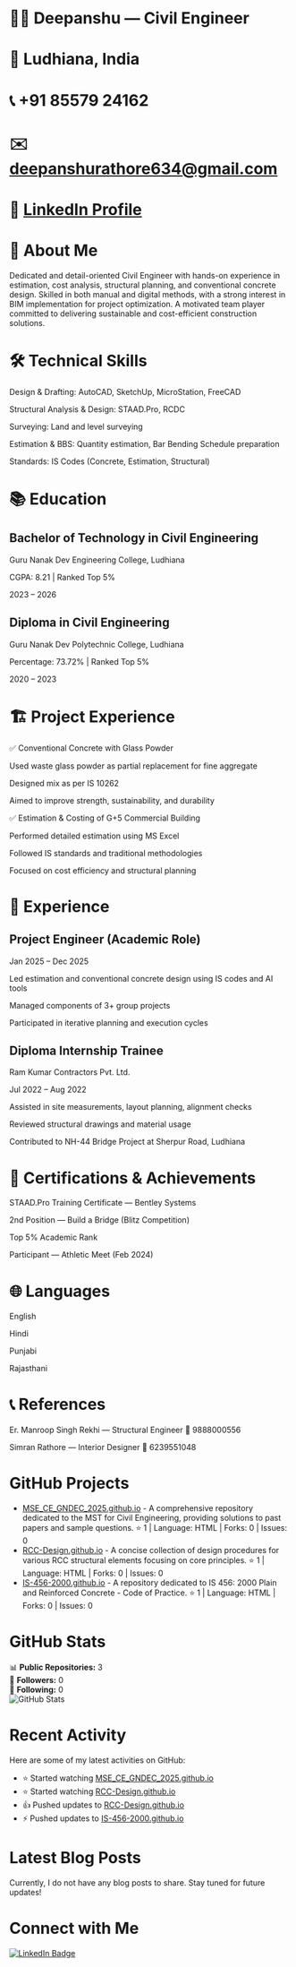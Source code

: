 # 👷‍♂️ Deepanshu — Civil Engineer

# 📍 Ludhiana, India
# 📞 +91 85579 24162
# ✉️ deepanshurathore634@gmail.com

# 🔗 [LinkedIn Profile](https://www.linkedin.com/in/contactdeepanshurathore/)

# 🧾 About Me

Dedicated and detail-oriented Civil Engineer with hands-on experience in estimation, cost analysis, structural planning, and conventional concrete design. Skilled in both manual and digital methods, with a strong interest in BIM implementation for project optimization. A motivated team player committed to delivering sustainable and cost-efficient construction solutions.

# 🛠️ Technical Skills

Design & Drafting: AutoCAD, SketchUp, MicroStation, FreeCAD

Structural Analysis & Design: STAAD.Pro, RCDC

Surveying: Land and level surveying

Estimation & BBS: Quantity estimation, Bar Bending Schedule preparation

Standards: IS Codes (Concrete, Estimation, Structural)

# 📚 Education

## Bachelor of Technology in Civil Engineering

Guru Nanak Dev Engineering College, Ludhiana

CGPA: 8.21 | Ranked Top 5%

2023 – 2026

## Diploma in Civil Engineering

Guru Nanak Dev Polytechnic College, Ludhiana

Percentage: 73.72% | Ranked Top 5%

2020 – 2023

# 🏗️ Project Experience

✅ Conventional Concrete with Glass Powder

Used waste glass powder as partial replacement for fine aggregate

Designed mix as per IS 10262

Aimed to improve strength, sustainability, and durability

✅ Estimation & Costing of G+5 Commercial Building

Performed detailed estimation using MS Excel

Followed IS standards and traditional methodologies

Focused on cost efficiency and structural planning

# 💼 Experience

## Project Engineer (Academic Role)

Jan 2025 – Dec 2025

Led estimation and conventional concrete design using IS codes and AI tools

Managed components of 3+ group projects

Participated in iterative planning and execution cycles

## Diploma Internship Trainee 

Ram Kumar Contractors Pvt. Ltd.

Jul 2022 – Aug 2022

Assisted in site measurements, layout planning, alignment checks

Reviewed structural drawings and material usage

Contributed to NH-44 Bridge Project at Sherpur Road, Ludhiana

# 🏅 Certifications & Achievements

STAAD.Pro Training Certificate — Bentley Systems

2nd Position — Build a Bridge (Blitz Competition)

Top 5% Academic Rank

Participant — Athletic Meet (Feb 2024)

# 🌐 Languages

English

Hindi

Punjabi

Rajasthani

# 📞 References

Er. Manroop Singh Rekhi — Structural Engineer
📱 9888000556

Simran Rathore — Interior Designer
📱 6239551048

# GitHub Projects

- [MSE_CE_GNDEC_2025.github.io](https://github.com/CE-Deepanshu/MSE_CE_GNDEC_2025.github.io) - A comprehensive repository dedicated to the MST for Civil Engineering, providing solutions to past papers and sample questions. ⭐ 1 | Language: HTML | Forks: 0 | Issues: 0
- [RCC-Design.github.io](https://github.com/CE-Deepanshu/RCC-Design.github.io) - A concise collection of design procedures for various RCC structural elements focusing on core principles. ⭐ 1 | Language: HTML | Forks: 0 | Issues: 0
- [IS-456-2000.github.io](https://github.com/CE-Deepanshu/IS-456-2000.github.io) - A repository dedicated to IS 456: 2000 Plain and Reinforced Concrete - Code of Practice. ⭐ 1 | Language: HTML | Forks: 0 | Issues: 0

# GitHub Stats

📊 **Public Repositories:** 3  
👥 **Followers:** 0  
👤 **Following:** 0  
![GitHub Stats](https://github-readme-stats.vercel.app/api?username=CE-Deepanshu&show_icons=true&theme=radical)

# Recent Activity

Here are some of my latest activities on GitHub:
- ⭐ Started watching [MSE_CE_GNDEC_2025.github.io](https://github.com/CE-Deepanshu/MSE_CE_GNDEC_2025.github.io)
- ⭐ Started watching [RCC-Design.github.io](https://github.com/CE-Deepanshu/RCC-Design.github.io)
- 👍 Pushed updates to [RCC-Design.github.io](https://github.com/CE-Deepanshu/RCC-Design.github.io)
- ⚡ Pushed updates to [IS-456-2000.github.io](https://github.com/CE-Deepanshu/IS-456-2000.github.io)

# Latest Blog Posts

Currently, I do not have any blog posts to share. Stay tuned for future updates!

# Connect with Me

[![LinkedIn Badge](https://img.shields.io/badge/LinkedIn-Connect-blue?logo=linkedin&style=flat-square)](https://www.linkedin.com/in/contactdeepanshurathore/)

